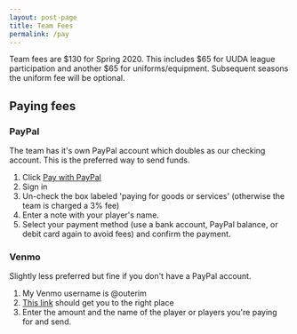 ```yaml
---
layout: post-page
title: Team Fees
permalink: /pay
--- 
```


Team fees are $130 for Spring 2020. This includes $65 for UUDA league participation and another $65 for uniforms/equipment. Subsequent seasons the uniform fee will be optional.

## Paying fees

### PayPal
The team has it's own PayPal account which doubles as our checking account. This is the preferred way to send funds.

1. Click <a href="https://paypal.me/ChimeraUltimate/130" target="_blank">Pay with PayPal</a>
2. Sign in
3. Un-check the box labeled 'paying for goods or services' (otherwise the team is charged a 3% fee)
4. Enter a note with your player's name.
5. Select your payment method (use a bank account, PayPal balance, or debit card again to avoid fees) and confirm the payment.

### Venmo
Slightly less preferred but fine if you don't have a PayPal account.

1. My Venmo username is @outerim
2. [This link](https://www.venmo.com/outerim) should get you to the right place
3. Enter the amount and the name of the player or players you're paying for and send.
